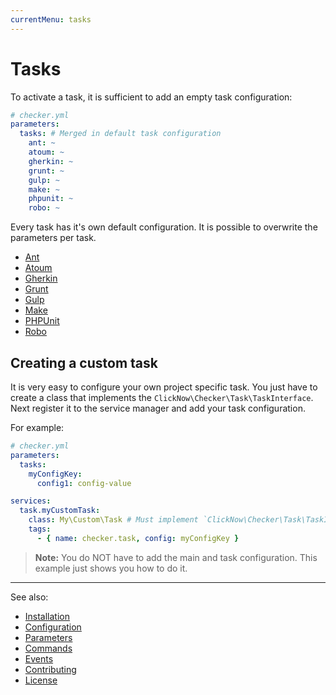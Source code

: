 ```yaml
---
currentMenu: tasks
---
```


# Tasks

To activate a task, it is sufficient to add an empty task configuration:

```yml
# checker.yml
parameters:
  tasks: # Merged in default task configuration
    ant: ~
    atoum: ~
    gherkin: ~
    grunt: ~
    gulp: ~
    make: ~
    phpunit: ~
    robo: ~
```

Every task has it's own default configuration. It is possible to overwrite the parameters per task.

- [Ant](tasks/ant.md)
- [Atoum](tasks/atoum.md)
- [Gherkin](tasks/gherkin.md)
- [Grunt](tasks/grunt.md)
- [Gulp](tasks/gulp.md)
- [Make](tasks/make.md)
- [PHPUnit](tasks/phpunit.md)
- [Robo](tasks/robo.md)

## Creating a custom task

It is very easy to configure your own project specific task.
You just have to create a class that implements the `ClickNow\Checker\Task\TaskInterface`.
Next register it to the service manager and add your task configuration.

For example:

```yaml
# checker.yml
parameters:
  tasks:
    myConfigKey:
      config1: config-value

services:
  task.myCustomTask:
    class: My\Custom\Task # Must implement `ClickNow\Checker\Task\TaskInterface`
    tags:
      - { name: checker.task, config: myConfigKey }
```

> **Note:** 
You do NOT have to add the main and task configuration.
This example just shows you how to do it.

***
See also:

- [Installation](Installation.md)
- [Configuration](Configuration.md)
- [Parameters](Parameters.md)
- [Commands](Commands.md)
- [Events](Events.md)
- [Contributing](../CONTRIBUTING.md)
- [License](../LICENSE.md)
